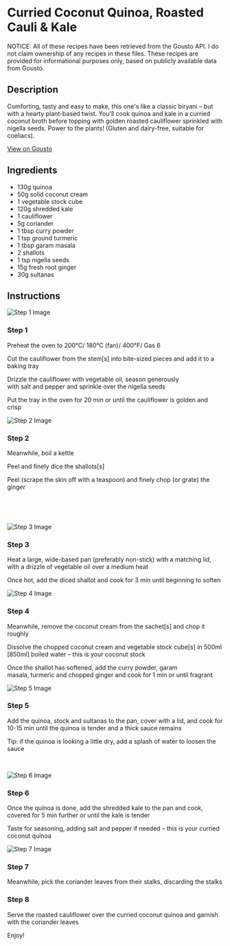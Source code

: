 # Curried Coconut Quinoa, Roasted Cauli & Kale

NOTICE: All of these recipes have been retrieved from the Gousto API. I do not claim ownership of any recipes in these files. These recipes are provided for informational purposes only, based on publicly available data from Gousto.

## Description

Comforting, tasty and easy to make, this one's like a classic biryani – but with a hearty plant-based twist. You'll cook quinoa and kale in a curried coconut broth before topping with golden roasted cauliflower sprinkled with nigella seeds. Power to the plants! (Gluten and dairy-free, suitable for coeliacs).

[View on Gousto](https://www.gousto.co.uk/recipes/cookbook/curried-coconut-quinoa-roasted-cauli-kale)

## Ingredients

- 130g quinoa
- 50g solid coconut cream
- 1 vegetable stock cube
- 120g shredded kale
- 1 cauliflower
- 5g coriander
- 1 tbsp curry powder
- 1 tsp ground turmeric
- 1 tbsp garam masala
- 2 shallots
- 1 tsp nigella seeds
- 15g fresh root ginger
- 30g sultanas

## Instructions

![Step 1 Image](https://production-media.gousto.co.uk/cms/recipe-step-image/1367.-step-1-x200.jpg)

### Step 1

Preheat the oven to 200&deg;C/ 180&deg;C (fan)/ 400&deg;F/ Gas 6


Cut the&nbsp;cauliflower from the stem<span class="text-danger">[s]</span> into bite-sized pieces and add it to a baking tray&nbsp;


Drizzle the&nbsp;cauliflower&nbsp;with&nbsp;vegetable oil,&nbsp;season generously with&nbsp;salt&nbsp;and&nbsp;pepper and sprinkle over the nigella seeds


Put the tray in the oven for 20 min or until the cauliflower is golden and crisp

![Step 2 Image](https://production-media.gousto.co.uk/cms/recipe-step-image/1367.-step-2-x200.jpg)

### Step 2

Meanwhile, boil a kettle


Peel and finely dice the shallots<span class="text-danger">[s]</span>


Peel (scrape the skin off with a teaspoon) and finely chop (or grate) the ginger


&nbsp;


&nbsp;

![Step 3 Image](https://production-media.gousto.co.uk/cms/recipe-step-image/1367.-step-3-x200.jpg)

### Step 3

Heat a large, wide-based pan (preferably non-stick) with a matching lid, with a drizzle of vegetable oil&nbsp;over a medium heat


Once&nbsp;hot, add the&nbsp;diced shallot&nbsp;and cook for 3 min until beginning to soften

![Step 4 Image](https://production-media.gousto.co.uk/cms/recipe-step-image/1367.-step-4-x200.jpg)

### Step 4

Meanwhile,&nbsp;remove the coconut cream from the sachet<span class="text-danger">[s]</span> and chop it roughly


Dissolve the chopped coconut cream&nbsp;and&nbsp;vegetable stock cube<span class="text-danger">[s]</span> in 500ml <span class="text-danger">[850ml]</span> boiled water&nbsp;&ndash; this is your&nbsp;coconut stock


Once the&nbsp;shallot has softened, add the curry powder, garam masala,&nbsp;turmeric and chopped ginger and cook for 1 min or until fragrant

![Step 5 Image](https://production-media.gousto.co.uk/cms/recipe-step-image/1367.-step-5-x200.jpg)

### Step 5

Add the quinoa, stock and sultanas to the pan, cover with a lid, and cook for 10-15 min until the quinoa is tender and a thick sauce remains


Tip: if the quinoa is looking a little dry, add a splash of water to loosen the sauce


&nbsp;

![Step 6 Image](https://production-media.gousto.co.uk/cms/recipe-step-image/1367.-step-6-x200.jpg)

### Step 6

Once the quinoa&nbsp;is done, add the shredded kale to the pan and cook, covered for 5 min further or until the kale&nbsp;is tender


Taste for seasoning, adding&nbsp;salt&nbsp;and pepper if needed &ndash; this is your&nbsp;curried coconut quinoa

![Step 7 Image](https://production-media.gousto.co.uk/cms/recipe-step-image/1367.-step-7-x200.jpg)

### Step 7

Meanwhile, pick the coriander leaves from their stalks, discarding the stalks

### Step 8

Serve the roasted cauliflower over the curried&nbsp;coconut quinoa&nbsp;and garnish with the coriander leaves


Enjoy!


